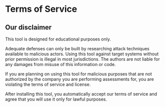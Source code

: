 # Terms of Service

## Our disclaimer

This tool is designed for educational purposes only.

Adequate defenses can only be built by researching attack techniques available to malicious actors.
Using this tool against target systems without prior permission is illegal in most jurisdictions.
The authors are not liable for any damages from misuse of this information or code.

If you are planning on using this tool for malicious purposes that are not authorized by the company
you are performing assessments for, you are violating the terms of service and license. 

After installing this tool, you automatically accept our terms of service and agree
that you will use it only for lawful purposes.
